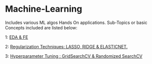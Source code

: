 # Machine-Learning
Includes various ML algos Hands On applications. Sub-Topics or basic Concepts included are listed below:


1: [EDA & FE](https://github.com/sinchan1999/Machine-Learning/blob/main/Regression/Linear_Regression/EDA_And_FE_Algerian_Forest_Fires.ipynb)

2: [Regularization Techniques: LASSO, RIDGE & ELASTICNET.](https://github.com/sinchan1999/Machine-Learning/blob/main/Regression/Linear_Regression/3.0-Model%20Training.ipynb)

3: [Hyperparameter Tuning : GridSearchCV & Randomized SearchCV](https://github.com/sinchan1999/Machine-Learning/blob/main/Regression/Logistic_Regression/Binary%20Logistic%20Regression.ipynb)



